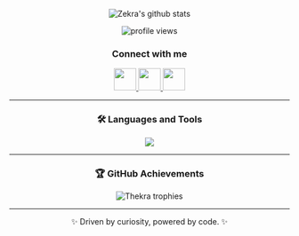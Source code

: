 <!-- 💫 GitHub Profile by Thekra Qaqish -->

<!-- GitHub Stats Card -->
<p align="center">
  <img src="https://github-readme-stats.vercel.app/api?username=ThekraQaqish&show_icons=true&theme=tokyonight" alt="Zekra's github stats"/>
</p>

<!-- Profile Views -->
<p align="center">
  <img src="https://komarev.com/ghpvc/?username=ThekraQaqish&color=blueviolet&style=flat-square" alt="profile views" />
</p>

<h3 align="center">Connect with me</h3>

<p align="center">
  <a href="https://www.linkedin.com/in/thekra-qaqish/" target="blank">
    <img src="https://skillicons.dev/icons?i=linkedin" height="40" />
  </a>
  <a href="https://github.com/ThekraQaqish" target="blank">
    <img src="https://skillicons.dev/icons?i=github" height="40" />
  </a>
  <a href="mailto:qaqishth@gmail.com" target="blank">
    <img src="https://skillicons.dev/icons?i=gmail" height="40" />
  </a>
</p>

---

<h3 align="center">🛠️ Languages and Tools</h3>

<p align="center">
  <img src="https://skillicons.dev/icons?i=js,python,react,nodejs,express,postgres,mongodb,firebase,docker,git,github,figma,vscode,html,css,tailwind,linux" />
</p>

---

<h3 align="center">🏆 GitHub Achievements</h3>

<p align="center">
  <img src="https://github-profile-trophy.vercel.app/?username=ThekraQaqish&theme=onedark&no-frame=true&margin-w=10" alt="Thekra trophies" />
</p>


---

<p align="center">✨ Driven by curiosity, powered by code. ✨</p>
